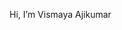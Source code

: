 Hi, I’m Vismaya Ajikumar

<!---
vismayaajikumar/vismayaajikumar is a ✨ special ✨ repository because its `README.md` (this file) appears on your GitHub profile.
You can click the Preview link to take a look at your changes.
--->
